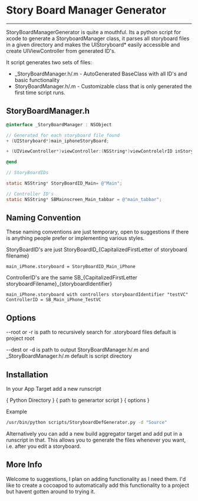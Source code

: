 Story Board Manager Generator
=========
---------

StoryBoardManagerGenerator is quite a mouthful. Its a python script for xcode to generate a StoryboardManager class, it parses all storyboard files in a given directory and makes the UIStoryboard* easily accessible and create UIViewController from generated ID's. 

It script generates two sets of files:
  - _StoryBoardManager.h/.m - AutoGenerated BaseClass with all ID's and basic functionality
  - StoryBoardManager.h/.m - Customizable class that is only generated the first time script runs. 


StoryBoardManager.h
---------------------

```ObjectiveC
@interface _StoryBoardManager : NSObject

// Generated for each storyboard file found
+ (UIStoryboard*)main_iphoneStoryBoard;

+ (UIViewController*)viewController:(NSString*)viewControlelrID inStoryBoard:(NSString*)storyboardID;

@end 

// StoryBoardIDs

static NSString* StoryBoardID_Main= @"Main";

// Controller ID's 
static NSString* SBMainscreen_Main_tabbar = @"main_tabbar";

```

Naming Convention
----------

These naming conventions are just temporary, open to suggestions if there is anything people prefer or implementing various styles. 

StoryBoardID's are just StoryBoardID_{CapitalizedFirstLetter of storyboard filename}

```example
main_iPhone.storyboard = StoryBoardID_Main_iPhone
```

ControllerID's are the same SB_{CapitalizedFirstLetter storyboardFilename}_{storyboardIdentifier}

```example
main_iPhone.storyboard with controllers storyboardIdentifier "testVC"
ControllerID = SB_Main_iPhone_TestVC
```

Options
--------------
  

  
--root or -r is path to recursively search for .storyboard files default is project root

--dest or -d is path to output StoryBoardManager.h/.m and _StoryBoardManager.h/.m default is script directory


Installation
--------------

In your App Target add a new runscript

{ Python Directory } { path to generartor script } { options }

Example
```sh
/usr/bin/python scripts/StoryboardDefGenerator.py -d "Source"
```
  
Alternatively you can add a new build aggregator target and add put in a runscript in that. This allows you to generate the files whenever you want, i.e. after you edit a storyboard. 


More Info   
---------------
Welcome to suggestions, I plan on adding functionality as I need them. 
I'd like to create a cocoapod to automatically add this functionality to a project but havent gotten around to trying it. 

    

